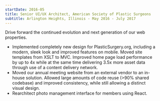 ```yaml
---
startDate: 2016-05
title: Senior UI/UX Architect, American Society of Plastic Surgeons
subtitle: Arlington Heights, Illinois - May 2016 - July 2017
---
```


Drive forward the continued evolution and next generation of our web properties.

* <span class='dotnet mobile'>Implemented completely new design for PlasticSurgery.org, including a modern, sleek look and improved features on mobile. Moved site templates from XSLT to MVC.</span> <span class='ops'>Improved home page load performance by up to 4x while at the same time delivering 3.5x more asset data through use of a content delivery network.</span>
* <span class='dotnet mobile'>Moved our annual meeting website from an external vendor to an in-house solution. Allowed large amounts of code reuse (>90% shared codebase) and improved consistency, while still allowing a distinct visual design.</span>
* <span class='react mobile'>Rearchitect photo management interface for members using React.</span>
